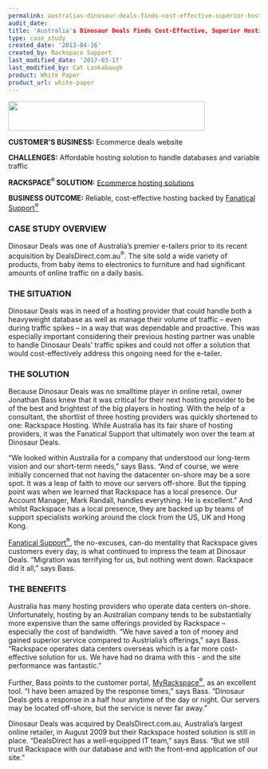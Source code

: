 ```yaml
---
permalink: australias-dinosaur-deals-finds-cost-effective-superior-hosting-solution/
audit_date:
title: 'Australia's Dinosaur Deals Finds Cost-Effective, Superior Hosting Solution'
type: case_study
created_date: '2013-04-16'
created_by: Rackspace Support
last_modified_date: '2017-03-17'
last_modified_by: Cat Lookabaugh
product: White Paper
product_url: white-paper
---
```


<a href="http://www.dinosaurdeals.com.au/">
   <img src="{% asset_path UseCases/australias-dinosaur-deals-finds-cost-effective-superior-hosting-solution/dinosaurdeals.png %}" width="394" height="59" />
</a>

**CUSTOMER'S BUSINESS:** Ecommerce deals website

**CHALLENGES:** Affordable hosting solution to handle databases and variable
traffic

**RACKSPACE<sup>&reg;</sup> SOLUTION:** [Ecommerce hosting
solutions](http://www.rackspace.com/ecommerce-hosting/)

**BUSINESS OUTCOME:** Reliable, cost-effective hosting backed by
[Fanatical Support<sup>&reg;</sup>](http://www.rackspace.com/whyrackspace/support/)

### CASE STUDY OVERVIEW

Dinosaur Deals was one of Australia’s premier e-tailers prior to its
recent acquisition by DealsDirect.com.au<sup>&reg;</sup>. The site sold a wide
variety of products, from baby items to electronics to furniture and had
significant amounts of online traffic on a daily basis.

### THE SITUATION

Dinosaur Deals was in need of a hosting provider that could handle both
a heavyweight database as well as manage their volume of traffic – even
during traffic spikes – in a way that was dependable and proactive. This
was especially important considering their previous hosting partner was
unable to handle Dinosaur Deals’ traffic spikes and could not offer a
solution that would cost-effectively address this ongoing need for the
e-tailer.

### THE SOLUTION

Because Dinosaur Deals was no smalltime player in online retail, owner
Jonathan Bass knew that it was critical for their next hosting provider
to be of the best and brightest of the big players in hosting. With the
help of a consultant, the shortlist of three hosting providers was
quickly shortened to one: Rackspace Hosting. While Australia has its
fair share of hosting providers, it was the Fanatical Support that
ultimately won over the team at Dinosaur Deals.

“We looked within Australia for a company that understood our long-term
vision and our short-term needs,” says Bass. “And of course, we were
initially concerned that not having the datacenter on-shore may be a
sore spot. It was a leap of faith to move our servers off-shore. But the
tipping point was when we learned that Rackspace has a local presence.
Our Account Manager, Mark Randall, handles everything. He is excellent.”
And whilst Rackspace has a local presence, they are backed up by teams
of support specialists working around the clock from the US, UK and Hong
Kong.

[Fanatical Support<sup>&reg;</sup>](http://www.rackspace.com/whyrackspace/support/),
the no-excuses, can-do mentality that Rackspace gives customers every day,
is what continued to impress the team at Dinosaur Deals. “Migration was
terrifying for us, but nothing went down. Rackspace did it all,” says
Bass.

### THE BENEFITS

Australia has many hosting providers who operate data centers on-shore.
Unfortunately, hosting by an Australian company tends to be
substantially more expensive than the same offerings provided by
Rackspace – especially the cost of bandwidth. “We have saved a ton of
money and gained superior service compared to Austrialia’s offerings,”
says Bass. “Rackspace operates data centers overseas which is a far more
cost-effective solution for us. We have had no drama with this - and the
site performance was fantastic.”

Further, Bass points to the customer portal,
[MyRackspace<sup>&reg;</sup>](http://www.rackspace.com/managed_hosting/services/reporting/myrackspace/),
as an excellent tool. “I have been amazed by the response times,” says
Bass. “Dinosaur Deals gets a response in a half hour anytime of the day
or night. Our servers may be located off-shore, but the service is never
far away.”

Dinosaur Deals was acquired by DealsDirect.com.au, Australia’s largest
online retailer, in August 2009 but their Rackspace hosted solution is
still in place. “DealsDirect has a well-equipped IT team,” says Bass.
“But we still trust Rackspace with our database and with the front-end
application of our site.”
